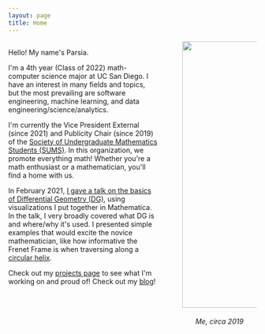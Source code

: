 ```yaml
---
layout: page
title: Home
---
```


<div style="display: inline-block">
    <span style="float: left; width: 60%;">
        <p>Hello! My name's Parsia.</p>
        <p>
            I'm a 4th year (Class of 2022) math-computer science major at UC San Diego.
            I have an interest in many fields and topics, but the most prevailing are 
            software engineering, machine learning, and data engineering/science/analytics.
        </p>
        <p>
            I'm currently the Vice President External (since 2021) and Publicity Chair (since 2019) of the <a href="https://sums.ucsd.edu">Society of Undergraduate Mathematics Students (SUMS)</a>. In this organization, we promote everything math! Whether you're a math enthusiast or a mathematician, you'll find a home with us.
        </p>
        <p>
            In February 2021, <a href="https://sums.ucsd.edu/talks.html#differential-geometry-lite-with-mathematica-by-parsia-hedayat">I gave a talk on the basics of Differential Geometry (DG)</a>, using visualizations I put together in Mathematica. In the talk, I very broadly covered what DG is and where/why it's used. I presented simple examples that would excite the novice mathematician, like how informative the Frenet Frame is when traversing along a <a href="https://en.wikipedia.org/wiki/Helix">circular helix</a>. 
        </p>
        <p>
            Check out my <a href="/projects">projects page</a> to see what I'm working on and proud of!
            Check out my <a href="/blog">blog</a>!
        </p>
    </span>
    <span style="float: right; text-align: center; width: 30%;">
        <!-- <img style="object-fit: cover;" height=240 width=220 src="/assets/Head_shot_avatar.jpg"> -->
        <img style="object-fit: cover;" height=540 width=420 src="/assets/Head_shot_avatar.jpg">
        <h6>Me, circa 2019</h6>
    </span>
</div>